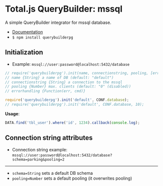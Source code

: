 # Total.js QueryBuilder: mssql

A simple QueryBuilder integrator for mssql database.

- [Documentation](https://docs.totaljs.com/total4/pzbr001pr41d/)
- `$ npm install querybuilderpg`

## Initialization

- Example: `mssql://user:password@localhost:5432/database`

```js
// require('querybuilderpg').init(name, connectionstring, pooling, [errorhandling]);
// name {String} a name of DB (default: "default")
// connectionstring {String} a connection to the mssql
// pooling {Number} max. clients (default: "0" (disabled))
// errorhandling {Function(err, cmd)}

require('querybuilderpg').init('default', CONF.database);
// require('querybuilderpg').init('default', CONF.database, 10);
```

__Usage__:

```js
DATA.find('tbl_user').where('id', 1234).callback(console.log);
```

## Connection string attributes

- Connection string example: `mssql://user:password@localhost:5432/database?schema=parking&pooling=2`

---

- `schema=String` sets a default DB schema
- `pooling=Number` sets a default pooling (it overwrites pooling)